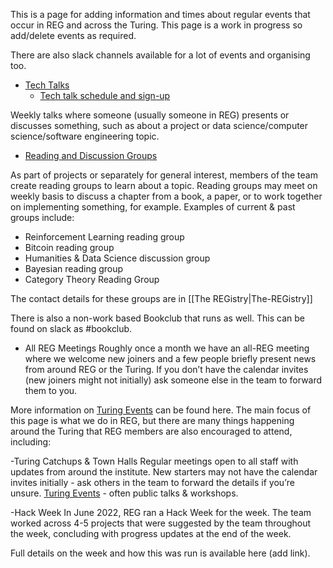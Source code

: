 This is a page for adding information and times about regular events that occur in REG and across the Turing. This page is a work in progress so add/delete events as required.

There are also slack channels available for a lot of events and organising too.

- [Tech Talks](https://alan-turing-institute.github.io/REG-handbook/docs/how_we_work/knowledge_sharing/#tech-talks)
    - [Tech talk schedule and sign-up](https://github.com/alan-turing-institute/DataScienceSkills/wiki/Lunchtime-Tech-Talks)

Weekly talks where someone (usually someone in REG) presents or discusses something, such as about a project or data science/computer science/software engineering topic.

- [Reading and Discussion Groups](https://alan-turing-institute.github.io/REG-handbook/docs/how_we_work/knowledge_sharing/#reading--discussion-groups)

As part of projects or separately for general interest, members of the team create reading groups to learn about a topic. Reading groups may meet on weekly basis to discuss a chapter from a book, a paper, or to work together on implementing something, for example. Examples of current & past groups include:
- Reinforcement Learning reading group
- Bitcoin reading group
- Humanities & Data Science discussion group
- Bayesian reading group
- Category Theory Reading Group

The contact details for these groups are in [[The REGistry|The-REGistry]]

There is also a non-work based Bookclub that runs as well. This can be found on slack as #bookclub.


- All REG Meetings
Roughly once a month we have an all-REG meeting where we welcome new joiners and a few people briefly present news from around REG or the Turing. If you don’t have the calendar invites (new joiners might not initially) ask someone else in the team to forward them to you.

More information on [Turing Events](https://alan-turing-institute.github.io/REG-handbook/docs/how_we_work/knowledge_sharing/#turing-events) can be found here.
The main focus of this page is what we do in REG, but there are many things happening around the Turing that REG members are also encouraged to attend, including:

-Turing Catchups & Town Halls
Regular meetings open to all staff with updates from around the institute. New starters may not have the calendar invites initially - ask others in the team to forward the details if you’re unsure.
[Turing Events](https://www.turing.ac.uk/events) - often public talks & workshops.

-Hack Week
In June 2022, REG ran a Hack Week for the week. The team worked across 4-5 projects that were suggested by the team throughout the week, concluding with progress updates at the end of the week.

Full details on the week and how this was run is available here (add link).
